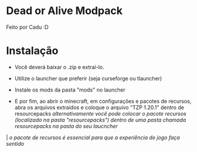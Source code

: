 # Dead or Alive Modpack

Feito por Cadu :D

# Instalação

- Você deverá baixar o .zip e extraí-lo.

- Utilize o launcher que preferir (seja curseforge ou tlauncher)

- Instale os mods da pasta "mods" no launcher

- E por fim, ao abrir o minecraft, em configurações e pacotes de recursos, abra os arquivos extraídos e coloque o arquivo "TZP 1.20.1" dentro de resourcepacks
*alternativamente você pode colocar o pacote recursos (localizado na pasta "resourcepacks") dentro de uma pasta chamada resourcepacks na pasta do seu laucncher*

| *o pacote de recursos é essencial para que a experiência de jogo faça sentido*

